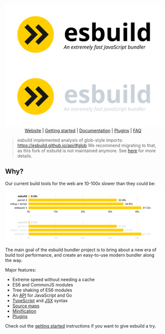 <p align="center">
  <img src="./images/wordmark-light.svg#gh-light-mode-only" alt="esbuild: An extremely fast JavaScript bundler">
  <img src="./images/wordmark-dark.svg#gh-dark-mode-only" alt="esbuild: An extremely fast JavaScript bundler">
  <br>
  <a href="https://esbuild.github.io/">Website</a> |
  <a href="https://esbuild.github.io/getting-started/">Getting started</a> |
  <a href="https://esbuild.github.io/api/">Documentation</a> |
  <a href="https://esbuild.github.io/plugins/">Plugins</a> |
  <a href="https://esbuild.github.io/faq/">FAQ</a>
</p>

> esbuild implemented analysis of glob-style imports: https://esbuild.github.io/api/#glob
> We recommend migrating to that, as this fork of esbuild is not maintained anymore.
> See [here](NETLIFY.md) for more details.

## Why?

Our current build tools for the web are 10-100x slower than they could be:

<p align="center">
  <img src="images/benchmark-light.svg#gh-light-mode-only" alt="Bar chart with benchmark results">
  <img src="images/benchmark-dark.svg#gh-dark-mode-only" alt="Bar chart with benchmark results">
</p>

The main goal of the esbuild bundler project is to bring about a new era of build tool performance, and create an easy-to-use modern bundler along the way.

Major features:

- Extreme speed without needing a cache
- ES6 and CommonJS modules
- Tree shaking of ES6 modules
- An [API](https://esbuild.github.io/api/) for JavaScript and Go
- [TypeScript](https://esbuild.github.io/content-types/#typescript) and [JSX](https://esbuild.github.io/content-types/#jsx) syntax
- [Source maps](https://esbuild.github.io/api/#sourcemap)
- [Minification](https://esbuild.github.io/api/#minify)
- [Plugins](https://esbuild.github.io/plugins/)

Check out the [getting started](https://esbuild.github.io/getting-started/) instructions if you want to give esbuild a try.
